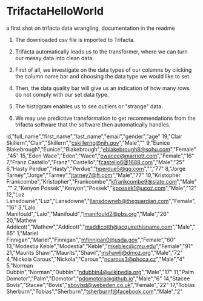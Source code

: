 # TrifactaHelloWorld
a first shot on trifacta data wrangling, documentation in the readme

1. The downloaded csv file is imported to Trifacta.
2. Trifacta automatically leads us to the transformer, where we can turn our messy data into clean data. 

3. First of all, we investigate on the data types of our columns by clicking the column name bar and choosing the data type we would like to set.
4. Then, the data quality bar will give us an indication of how many rows do not comply with our set data type. 
5. The histogram enables us to see outliers or "strange" data.
6. We may use predictive transformation to get recommendations from the trifacta software that the software then automatically handles. 


id,"full_name","first_name","last_name","email","gender","age"
19,"Clair Skillern","Clair","Skillern","cskillerng@nih.gov","Male",""
9,"Eunice Blakebrough","Eunice","Blakebrough","eblakebrough8@sohu.com","Female","45"
15,"Eden Wace","Eden","Wace","ewacee@marriott.com","Female","16"
7,"Franz Castello","Franz","Castello","fcastello6@1688.com","Male","25"
6,"Hasty Perdue","Hasty","Perdue","hperdue5@qq.com","","77"
8,"Jorge Tarney","Jorge","Tarney","jtarney7@ft.com","Male","77"
10,"Kristopher Frankcombe","Kristopher","Frankcombe","kfrankcombe9@slate.com","Male",""
2,"Kenyon Possek","Kenyon","Possek","kpossek1@ucoz.com","Male","12"
12,"Luz Lansdowne","Luz","Lansdowne","llansdowneb@theguardian.com","Female","16"
3,"Lalo Manifould","Lalo","Manifould","lmanifould2@pbs.org","Male","26"
20,"Mathew Addicott","Mathew","Addicott","maddicotth@acquirethisname.com","Male","65"
1,"Mariel Finnigan","Mariel","Finnigan","mfinnigan0@usda.gov","Female","60"
13,"Modestia Keble","Modestia","Keble","mkeblec@cmu.edu","Female","91"
21,"Maurits Shawl","Maurits","Shawl","mshawlj@dmoz.org","Male","72"
4,"Nickola Carous","Nickola","Carous","ncarous3@phoca.cz","Male","4"
5,"Norman Dubbin","Norman","Dubbin","ndubbin4@wikipedia.org","Male","17"
11,"Palm Domotor","Palm","Domotor","pdomotora@github.io","Male","6"
14,"Stacee Bovis","Stacee","Bovis","sbovisd@webeden.co.uk","Female","22"
17,"Tobias Sherburn","Tobias","Sherburn","tsherburnf@facebook.com","Male","2"
